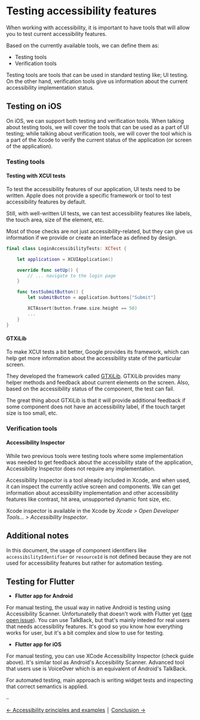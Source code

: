 # Testing accessibility features

When working with accessibility, it is important to have tools that will allow you to test current accessibility features.

Based on the currently available tools, we can define them as:

* Testing tools
* Verification tools

Testing tools are tools that can be used in standard testing like; UI testing. On the other hand, verification tools give us information about the current accessibility implementation status.

## Testing on iOS

On iOS, we can support both testing and verification tools. When talking about testing tools, we will cover the tools that can be used as a part of UI testing; while talking about verification tools, we will cover the tool which is a part of the Xcode to verify the current status of the application (or screen of the application).

### Testing tools

#### Testing with XCUI tests

To test the accessibility features of our application, UI tests need to be written. Apple does not provide a specific framework or tool to test accessibility features by default.

Still, with well-written UI tests, we can test accessibility features like labels, the touch area, size of the element, etc.

Most of those checks are not just accessibility-related, but they can give us information if we provide or create an interface as defined by design.

```swift
final class LoginAccessibilityTests: XCTest {

    let applicatioon = XCUIApplication()

    override func setUp() {
        // ... navigate to the login page
    }

    func testSubmitButton() {
        let submitButton = application.buttons["Submit"]

        XCTAssert(button.frame.size.height == 50)
        ...
    }
}
```

#### GTXiLib

To make XCUI tests a bit better, Google provides its framework, which can help get more information about the accessibility state of the particular screen.

They developed the framework called [GTXiLib](https://github.com/google/GTXiLib). GTXiLib provides many helper methods and feedback about current elements on the screen. Also, based on the accessibility status of the component, the test can fail.

The great thing about GTXiLib is that it will provide additional feedback if some component does not have an accessibility label, if the touch target size is too small, etc.

### Verification tools

#### Accessibility Inspector

While two previous tools were testing tools where some implementation was needed to get feedback about the accessibility state of the application, Accessibility Inspector does not require any implementation.

Accessibility Inspector is a tool already included in Xcode, and when used, it can inspect the currently active screen and components. We can get information about accessibility implementation and other accessibility features like contrast, hit area, unsupported dynamic font size, etc.

Xcode inspector is available in the Xcode by _Xcode > Open Developer Tools... > Accessibility Inspector_.

## Additional notes

In this document, the usage of component identifiers like `accessibilityIdentifier` or `resourceId` is not defined because they are not used for accessibility features but rather for automation testing.

## Testing for Flutter

* **Flutter app for Android**

For manual testing, the usual way in native Android is testing using Accessibility Scanner. Unfortunatelly that doesn't work with Flutter yet ([see open issue](https://github.com/flutter/flutter/issues/39531)).
You can use TalkBack, but that's mainly inteded for real users that needs accessibility features. It's good so you know how everything works for user, but it's a bit complex and slow to use for testing.

* **Flutter app for iOS**

For manual testing, you can use XCode Accessibility Inspector (check guide above). It's similar tool as Android's Accesibility Scanner. Advanced tool that users use is VoiceOver which is an equivalent of Android's TalkBack.

For automated testing, main approach is writing widget tests and inspecting that correct semantics is applied.

⎯

[← Accessibility principles and examples](../guidelines/principles/accessibility_principles_and_examples.md "Accessibility principles and examples")
│
[Conclusion →](../general/conclusion.md "Conclusion")
